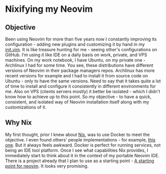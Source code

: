 Nixifying my Neovim
===================

## Objective

Been using Neovim for more than five years now I constantly improving its configuration - adding new plugins and customizing it by hand in my 
[init.vim](https://github.com/iledarn/configfiles/blob/master/init.vim).
It is like treasure hunting for me - seeing other's configurations on GitHub. I'm using it like IDE on a daily basis on work, private, and VPS
machines. On my work notebook, I have Ubuntu, on my private one - Archlinux I had for some time. You see, these distributions have different versions of Neovim in their package managers repos.
Archlinux has more recent versions for example and I had to install it from source code on Ubuntu - only to have the same versions.
Need to say that it takes quite a lot of time to install and configure it consistently in different environments for me. Also on VPS (clients servers mostly)
it better be isolated - which I didn't know how to achieve up to this point.
So my objective - to have a quick, consistent, and isolated way of Neovim installation itself along with my customizations of it.

## Why Nix

My first thought, prior I knew about [Nix](https://nixos.org/guides/how-nix-works.html), was to use Docker to meet the objective.
I even found others' people implementations - for example, [this one](https://github.com/MashMB/nvim-ide).
But it always feels awkward. Docker is perfect for running services, not being an IDE tool platform.
Once I see what capabilities Nix provides, I immediately start to think about it in the context of my portable Neovim IDE.
There is a project already that I plan to use as a starting point - [A starting point for neovim](https://github.com/nvim-lua/kickstart.nvim).
It looks very promising.




